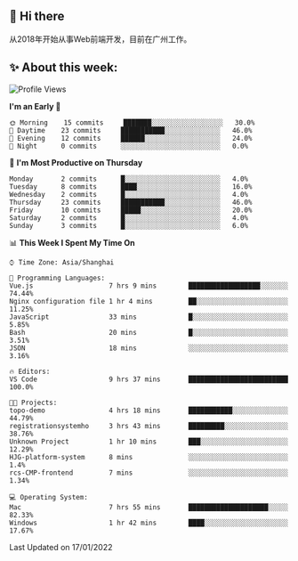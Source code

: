 ## 👋 Hi there

从2018年开始从事Web前端开发，目前在广州工作。

<!--![](https://github-readme-stats.vercel.app/api?username=fxpixels&theme=graywhite&hide_border=true)
![](https://github-readme-stats.vercel.app/api/top-langs/?username=fxpixels&hide_border=true&layout=compact)
-->
<!--
<img src="https://github-readme-stats.vercel.app/api?username=fxpixels&theme=graywhite&hide_border=true" width="500" alt=""/>
<img src="https://github-readme-stats.vercel.app/api/top-langs/?username=fxpixels&hide_border=true&layout=compact" width="300" alt=""/>
-->
## ✨ About this week:
<!--START_SECTION:waka-->
![Profile Views](http://img.shields.io/badge/Profile%20Views-3-blue)

**I'm an Early 🐤** 

```text
🌞 Morning    15 commits     ███████░░░░░░░░░░░░░░░░░░   30.0% 
🌆 Daytime    23 commits     ███████████░░░░░░░░░░░░░░   46.0% 
🌃 Evening    12 commits     ██████░░░░░░░░░░░░░░░░░░░   24.0% 
🌙 Night      0 commits      ░░░░░░░░░░░░░░░░░░░░░░░░░   0.0%

```
📅 **I'm Most Productive on Thursday** 

```text
Monday       2 commits      █░░░░░░░░░░░░░░░░░░░░░░░░   4.0% 
Tuesday      8 commits      ████░░░░░░░░░░░░░░░░░░░░░   16.0% 
Wednesday    2 commits      █░░░░░░░░░░░░░░░░░░░░░░░░   4.0% 
Thursday     23 commits     ███████████░░░░░░░░░░░░░░   46.0% 
Friday       10 commits     █████░░░░░░░░░░░░░░░░░░░░   20.0% 
Saturday     2 commits      █░░░░░░░░░░░░░░░░░░░░░░░░   4.0% 
Sunday       3 commits      █░░░░░░░░░░░░░░░░░░░░░░░░   6.0%

```


📊 **This Week I Spent My Time On** 

```text
⌚︎ Time Zone: Asia/Shanghai

💬 Programming Languages: 
Vue.js                   7 hrs 9 mins        ██████████████████░░░░░░░   74.44% 
Nginx configuration file 1 hr 4 mins         ██░░░░░░░░░░░░░░░░░░░░░░░   11.25% 
JavaScript               33 mins             █░░░░░░░░░░░░░░░░░░░░░░░░   5.85% 
Bash                     20 mins             █░░░░░░░░░░░░░░░░░░░░░░░░   3.51% 
JSON                     18 mins             ░░░░░░░░░░░░░░░░░░░░░░░░░   3.16%

🔥 Editors: 
VS Code                  9 hrs 37 mins       █████████████████████████   100.0%

🐱‍💻 Projects: 
topo-demo                4 hrs 18 mins       ███████████░░░░░░░░░░░░░░   44.79% 
registrationsystemho     3 hrs 43 mins       █████████░░░░░░░░░░░░░░░░   38.76% 
Unknown Project          1 hr 10 mins        ███░░░░░░░░░░░░░░░░░░░░░░   12.29% 
HJG-platform-system      8 mins              ░░░░░░░░░░░░░░░░░░░░░░░░░   1.4% 
rcs-CMP-frontend         7 mins              ░░░░░░░░░░░░░░░░░░░░░░░░░   1.34%

💻 Operating System: 
Mac                      7 hrs 55 mins       ████████████████████░░░░░   82.33% 
Windows                  1 hr 42 mins        ████░░░░░░░░░░░░░░░░░░░░░   17.67%

```


 Last Updated on 17/01/2022
<!--END_SECTION:waka-->

<!-- ![Visitor Badge](https://visitor-badge.laobi.icu/badge?page_id=fxpixels) -->

<!--
**FxPixels/FxPixels** is a ✨ _special_ ✨ repository because its `README.md` (this file) appears on your GitHub profile.

Here are some ideas to get you started:

- 🔭 I’m currently working on ...
- 🌱 I’m currently learning ...
- 👯 I’m looking to collaborate on ...
- 🤔 I’m looking for help with ...
- 💬 Ask me about ...
- 📫 How to reach me: ...
- 😄 Pronouns: ...
- ⚡ Fun fact: ...
-->
